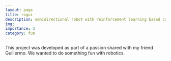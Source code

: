```yaml
---
layout: page
title: rogui 
description: omnidirectional robot with reinforcement learning based control
img:
importance: 3
category: fun
---
```


This project was developed as part of a passion shared with my friend Guillermo. We wanted to do something fun with robotics.
